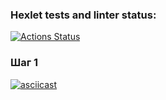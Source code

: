 ### Hexlet tests and linter status:
[![Actions Status](https://github.com/derevyankindenis/frontend-testing-react-project-lvl2/workflows/hexlet-check/badge.svg)](https://github.com/derevyankindenis/frontend-testing-react-project-lvl2/actions)

### Шаг 1
[![asciicast](https://asciinema.org/a/kPw1mwUsOvIOxJwtudckNCVzs.svg)](https://asciinema.org/a/kPw1mwUsOvIOxJwtudckNCVzs)